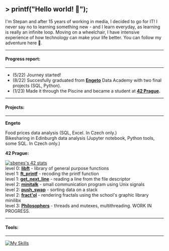 ## > printf("Hello world! 👋");

I'm Stepan and after 15 years of working in media, I decided to go for IT! I never say no to learning something new - and I learn everyday, as learning is really an infinite loop. Moving on a wheelchair, I have intensive experience of how technology can make your life better. You can follow my adventure here 💪.

---
#### Progress report:
---
- (5/22) Journey started!
- (8/22) Succesfully graduated from **[Engeto](https://engeto.cz)** Data Academy with two final projects (SQL, Python).  
- (1/23) Made it through the Piscine and became a student at **[42 Prague](https://42prague.com).** 

---
#### Projects:
---
**Engeto**

Food prices data analysis (SQL, Excel. In Czech only.)  
Bikesharing in Edinburgh data analysis (Jupyter notebook, Python tools, some SQL. In Czech only.)

**42 Prague:**  

[![sbenes's 42 stats](https://badge42.vercel.app/api/v2/clhxhut3v002508l6ma7ao1xq/stats?cursusId=21&coalitionId=314)](https://github.com/JaeSeoKim/badge42)  
level 0: **[libft](https://github.com/birkofcz/42__libft)** - library of general purpose functions  
level 1: **[ft_printf](https://github.com/birkofcz/42__ft_printf)** - recoding the printf function  
level 1: **[get_next_line](https://github.com/birkofcz/42__get_next_line)** - reading a line from the file descriptor  
level 2: **[minitalk](https://github.com/birkofcz/42__minitalk)** - small communication program using Unix signals  
level 2: **[push_swap](https://github.com/birkofcz/42__push_swap)** - sorting data on a stack  
level 2: **[fract'ol](https://github.com/birkofcz/42__fractol)** - rendering fractals using the school's graphic library minilibx  
level 3: **[Philosophers](https://github.com/birkofcz/42__Philosophers)** - threads and mutexes, multithreading. WORK IN PROGRESS.

---
#### Tools:
---
[![My Skills](https://skillicons.dev/icons?i=vscode,github,c,py)](https://skillicons.dev)
> 



<!--
**birkofcz/birkofcz** is a ✨ _special_ ✨ repository because its `README.md` (this file) appears on your GitHub profile.

Here are some ideas to get you started:

- 🔭 I’m currently working on ...
- 🌱 I’m currently learning ...
- 👯 I’m looking to collaborate on ...
- 🤔 I’m looking for help with ...
- 💬 Ask me about ...
- 📫 How to reach me: ...
- 😄 Pronouns: ...
- ⚡ Fun fact: ...
-->


